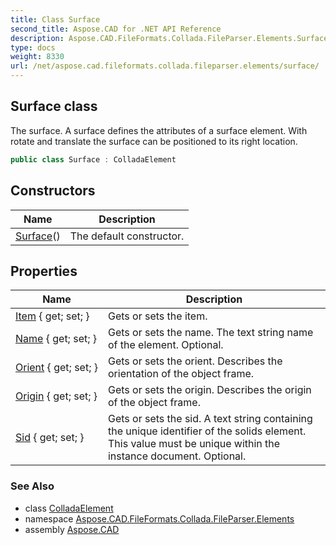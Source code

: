 ```yaml
---
title: Class Surface
second_title: Aspose.CAD for .NET API Reference
description: Aspose.CAD.FileFormats.Collada.FileParser.Elements.Surface class. The surface. A surface defines the attributes of a surface element. With rotate and translate the surface can be positioned to its right location
type: docs
weight: 8330
url: /net/aspose.cad.fileformats.collada.fileparser.elements/surface/
---
```

## Surface class

The surface. A surface defines the attributes of a surface element. With rotate and translate the surface can be positioned to its right location.

```csharp
public class Surface : ColladaElement
```

## Constructors

| Name | Description |
| --- | --- |
| [Surface](surface/)() | The default constructor. |

## Properties

| Name | Description |
| --- | --- |
| [Item](../../aspose.cad.fileformats.collada.fileparser.elements/surface/item/) { get; set; } | Gets or sets the item. |
| [Name](../../aspose.cad.fileformats.collada.fileparser.elements/surface/name/) { get; set; } | Gets or sets the name. The text string name of the element. Optional. |
| [Orient](../../aspose.cad.fileformats.collada.fileparser.elements/surface/orient/) { get; set; } | Gets or sets the orient. Describes the orientation of the object frame. |
| [Origin](../../aspose.cad.fileformats.collada.fileparser.elements/surface/origin/) { get; set; } | Gets or sets the origin. Describes the origin of the object frame. |
| [Sid](../../aspose.cad.fileformats.collada.fileparser.elements/surface/sid/) { get; set; } | Gets or sets the sid. A text string containing the unique identifier of the solids element. This value must be unique within the instance document. Optional. |

### See Also

* class [ColladaElement](../colladaelement/)
* namespace [Aspose.CAD.FileFormats.Collada.FileParser.Elements](../../aspose.cad.fileformats.collada.fileparser.elements/)
* assembly [Aspose.CAD](../../)


